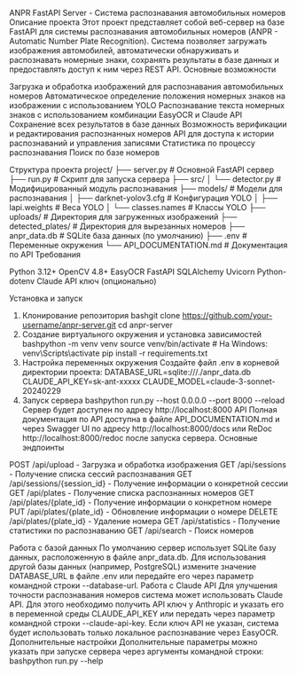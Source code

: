 ANPR FastAPI Server - Система распознавания автомобильных номеров
Описание проекта
Этот проект представляет собой веб-сервер на базе FastAPI для системы распознавания автомобильных номеров (ANPR - Automatic Number Plate Recognition). Система позволяет загружать изображения автомобилей, автоматически обнаруживать и распознавать номерные знаки, сохранять результаты в базе данных и предоставлять доступ к ним через REST API.
Основные возможности

Загрузка и обработка изображений для распознавания автомобильных номеров
Автоматическое определение положения номерных знаков на изображении с использованием YOLO
Распознавание текста номерных знаков с использованием комбинации EasyOCR и Claude API
Сохранение всех результатов в базе данных
Возможность верификации и редактирования распознанных номеров
API для доступа к истории распознаваний и управления записями
Статистика по процессу распознавания
Поиск по базе номеров

Структура проекта
project/
├── server.py              # Основной FastAPI сервер
├── run.py                 # Скрипт для запуска сервера
├── src/
│   └── detector.py        # Модифицированный модуль распознавания
├── models/                # Модели для распознавания
│   ├── darknet-yolov3.cfg # Конфигурация YOLO
│   ├── lapi.weights       # Веса YOLO
│   └── classes.names      # Классы YOLO
├── uploads/               # Директория для загруженных изображений
├── detected_plates/       # Директория для вырезанных номеров
├── anpr_data.db           # SQLite база данных (по умолчанию)
├── .env                   # Переменные окружения
└── API_DOCUMENTATION.md   # Документация по API
Требования

Python 3.12+
OpenCV 4.8+
EasyOCR
FastAPI
SQLAlchemy
Uvicorn
Python-dotenv
Claude API ключ (опционально)

Установка и запуск
1. Клонирование репозитория
bashgit clone https://github.com/your-username/anpr-server.git
cd anpr-server
2. Создание виртуального окружения и установка зависимостей
bashpython -m venv venv
source venv/bin/activate  # На Windows: venv\Scripts\activate
pip install -r requirements.txt
3. Настройка переменных окружения
Создайте файл .env в корневой директории проекта:
DATABASE_URL=sqlite:///./anpr_data.db
CLAUDE_API_KEY=sk-ant-xxxxx
CLAUDE_MODEL=claude-3-sonnet-20240229
4. Запуск сервера
bashpython run.py --host 0.0.0.0 --port 8000 --reload
Сервер будет доступен по адресу http://localhost:8000
API
Полная документация по API доступна в файле API_DOCUMENTATION.md и через Swagger UI по адресу http://localhost:8000/docs или ReDoc http://localhost:8000/redoc после запуска сервера.
Основные эндпоинты

POST /api/upload - Загрузка и обработка изображения
GET /api/sessions - Получение списка сессий распознавания
GET /api/sessions/{session_id} - Получение информации о конкретной сессии
GET /api/plates - Получение списка распознанных номеров
GET /api/plates/{plate_id} - Получение информации о конкретном номере
PUT /api/plates/{plate_id} - Обновление информации о номере
DELETE /api/plates/{plate_id} - Удаление номера
GET /api/statistics - Получение статистики по распознаванию
GET /api/search - Поиск номеров

Работа с базой данных
По умолчанию сервер использует SQLite базу данных, расположенную в файле anpr_data.db. Для использования другой базы данных (например, PostgreSQL) измените значение DATABASE_URL в файле .env или передайте его через параметр командной строки --database-url.
Работа с Claude API
Для улучшения точности распознавания номеров система может использовать Claude API. Для этого необходимо получить API ключ у Anthropic и указать его в переменной среды CLAUDE_API_KEY или передать через параметр командной строки --claude-api-key.
Если ключ API не указан, система будет использовать только локальное распознавание через EasyOCR.
Дополнительные настройки
Дополнительные параметры можно указать при запуске сервера через аргументы командной строки:
bashpython run.py --help